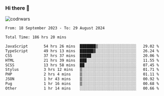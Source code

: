 ### Hi there 👋


![codrwars](https://www.codewars.com/users/rsschool_c9af20f58c35c696/badges/micro) 

<!--START_SECTION:waka-->

```txt
From: 18 September 2023 - To: 29 August 2024

Total Time: 186 hrs 20 mins

JavaScript       54 hrs 26 mins  ███████▒░░░░░░░░░░░░░░░░░   29.02 %
TypeScript       49 hrs 13 mins  ██████▓░░░░░░░░░░░░░░░░░░   26.24 %
CSS              37 hrs 37 mins  █████░░░░░░░░░░░░░░░░░░░░   20.06 %
HTML             21 hrs 39 mins  ███░░░░░░░░░░░░░░░░░░░░░░   11.55 %
SCSS             13 hrs 58 mins  ██░░░░░░░░░░░░░░░░░░░░░░░   07.45 %
Stylus           3 hrs 12 mins   ▒░░░░░░░░░░░░░░░░░░░░░░░░   01.71 %
PHP              2 hrs 4 mins    ▒░░░░░░░░░░░░░░░░░░░░░░░░   01.11 %
JSON             1 hr 43 mins    ▒░░░░░░░░░░░░░░░░░░░░░░░░   00.92 %
Pug              1 hr 16 mins    ▒░░░░░░░░░░░░░░░░░░░░░░░░   00.68 %
Other            1 hr 14 mins    ░░░░░░░░░░░░░░░░░░░░░░░░░   00.66 %
```

<!--END_SECTION:waka-->
